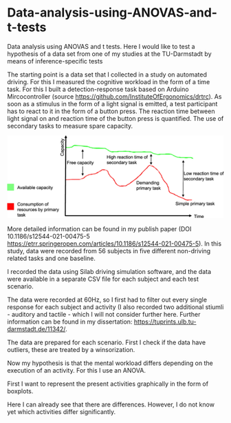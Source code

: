 # Data-analysis-using-ANOVAS-and-t-tests
Data analysis using ANOVAS and t tests. Here I would like to test a hypothesis of a data set from one of my studies at the TU-Darmstadt by means of inference-specific tests


The starting point is a data set that I collected in a study on  automated driving. For this I measured the cognitive workload in the form of a time task. For this I built a detection-response task based on Arduino Mircocontroller (source https://github.com/InstituteOfErgonomics/drtrc). As soon as a stimulus in the form of a light signal is emitted, a test participant has to react to it in the form of a button press. The reaction time between light signal on and reaction time of the button press is quantified. The use of secondary tasks to measure spare capacity.

<img src= "1.png" width="800">


More detailed information can be found in my publish paper (DOI 10.1186/s12544-021-00475-5 https://etrr.springeropen.com/articles/10.1186/s12544-021-00475-5). In this study, data were recorded from 56 subjects in five different non-driving related tasks and one baseline.




I recorded the data using Silab driving simulation software, and the data were available in a separate CSV file for each subject and each test scenario. 

The data were recorded at 60Hz, so I first had to filter out every single response for each subject and activity (I also recorded two additional stiumli - auditory and tactile - which I will not consider further here. Further information can be found in my dissertation: https://tuprints.ulb.tu-darmstadt.de/11342/.


The data are prepared for each scenario. First I check if the data have outliers, these are treated by a winsorization. 


Now my hypothesis is that the mental workload differs depending on the execution of an activity. For this I use an ANOVA.



First I want to represent the present activities graphically in the form of boxplots.



Here I can already see that there are differences. However, I do not know yet which activities differ significantly. 
